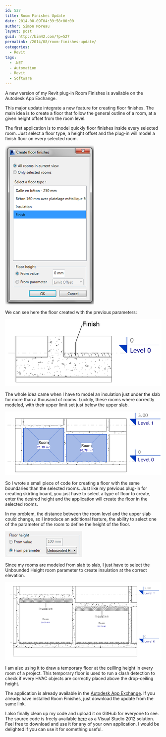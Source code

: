 ```yaml
---
id: 527
title: Room Finishes Update
date: 2014-08-09T04:39:58+00:00
author: Simon Moreau
layout: post
guid: http://bim42.com/?p=527
permalink: /2014/08/room-finishes-update/
categories:
  - Revit
tags:
  - .NET
  - Automation
  - Revit
  - Software
---
```

A new version of my Revit plug-in Room Finishes is available on the Autodesk App Exchange.

This major update integrate a new feature for creating floor finishes. The main idea is to create a floor that follow the general outline of a room, at a given height offset from the room level.

The first application is to model quickly floor finishes inside every selected room. Just select a floor type, a height offset and the plug-in will model a finish floor on every selected room.

![CreateInterface](/assets/2014/08/CreateInterface.png)

We can see here the floor created with the previous parameters:

![ResultDetail](/assets/2014/08/ResultDetail.png)

The whole idea came when I have to model an insulation just under the slab for more than a thousand of rooms. Luckily, these rooms where correctly modeled, with their upper limit set just below the upper slab.

![RoomHeight](/assets/2014/08/RoomHeight.png)

So I wrote a small piece of code for creating a floor with the same boundaries than the selected rooms. Just like my previous plug-in for creating skirting board, you just have to select a type of floor to create, enter the desired height and the application will create the floor in the selected rooms.

In my problem, the distance between the room level and the upper slab could change, so I introduce an additional feature, the ability to select one of the parameter of the room to define the height of the floor.

![ParamSelector](/assets/2014/08/ParamSelector.png)

Since my rooms are modeled from slab to slab, I just have to select the Unbounded Height room parameter to create insulation at the correct elevation.

![InsultationResult](/assets/2014/08/InsultationResult.png)

I am also using it to draw a temporary floor at the ceilling height in every room of a project. This temporary floor is used to run a clash detection to check if every HVAC objects are correctly placed above the drop-ceiling height.

The application is already available in the [Autodesk App Exchange](http://apps.exchange.autodesk.com/RVT/en/Detail/Index?id=appstore.exchange.autodesk.com%3aroomfinishing_windows32and64%3aen "Autodesk App Exchange"). If you already have installed Room Finishes, just download the update from the same link.

I also finally clean up my code and upload it on GitHub for everyone to see. The source code is freely available [here](https://github.com/simonmoreau/RoomFinishes "GitHub") as a Visual Studio 2012 solution. Feel free to download and use it for any of your own application. I would be delighted if you can use it for something useful.